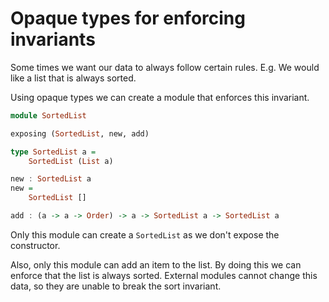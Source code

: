 # Opaque types for enforcing invariants

Some times we want our data to always follow certain rules. E.g. We would like a list that is always sorted.

Using opaque types we can create a module that enforces this invariant.

```haskell
module SortedList

exposing (SortedList, new, add)

type SortedList a =
	SortedList (List a)

new : SortedList a
new =
	SortedList []

add : (a -> a -> Order) -> a -> SortedList a -> SortedList a
```

Only this module can create a `SortedList` as we don't expose the constructor.

Also, only this module can add an item to the list. By doing this we can enforce that the list is always sorted. External modules cannot change this data, so they are unable to break the sort invariant.
